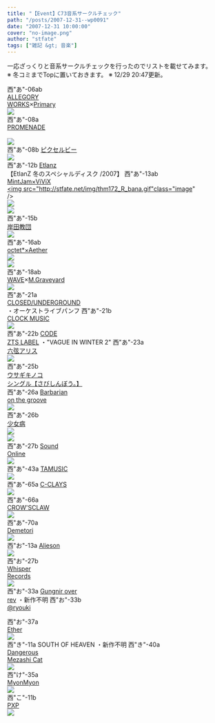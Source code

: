 ```yaml
---
title: "【Event】C73音系サークルチェック"
path: "/posts/2007-12-31--wp0091"
date: "2007-12-31 10:00:00"
cover: "no-image.png"
author: "stfate"
tags: ["雑記 &gt; 音楽"]
---
```


<style type="text/css">
<!--
p {white-space: pre-wrap};
-->
</style>

一応ざっくりと音系サークルチェックを行ったのでリストを載せてみます。
※ 冬コミまでTopに置いておきます。
※ 12/29 20:47更新。
<br>

<!--more-->
西"あ"-06ab <a href="http://www17t.sakura.ne.jp/~miyako/" target="_blank">ALLEGORY WORKS</a>×<a href="http://www.edit.ne.jp/~shira/3rd_album/pot-pourri/" target="_blank">Primary</a>
<a href="http://www.edit.ne.jp/~shira/3rd_album/pot-pourri/" target="_blank"><img src="http://www.edit.ne.jp/~shira/3rd_album/pot-pourri/image/ppr.jpg"></a>
西"あ"-08a <a href="http://park17.wakwak.com/~one/promenade/" target="_blank">PROMENADE </a>
<a href="http://park17.wakwak.com/~one/kokoro/" target="_blank"><img src="http://park17.wakwak.com/~one/kokoro/banner_400.jpg"></a>
西"あ"-08b <a href="" target="_blank">ピクセルビー</a>
<a href="http://www.pixelbee.jp/" target="_blank"><img src="http://stfate.net/img/snow_banner500x100.jpg" class="image" /></a>
西"あ"-12b <a href="http://www.etlanz.com/" target="_blank">Etlanz</a>
【EtlanZ  冬のスペシャルディスク /2007】
西"あ"-13ab <a href="http://www.mintjam.net/c73.htm" target="_blank">MintJam×ViViX</a>
<a href="http://www.mintjam.net/R/R.htm" target="_blank"><img src="http://stfate.net/img/thm172_R_bana.gif"class="image" /></a>
<a href="http://www.vivix.info/g5/g52007.htm" target="_blank"><img src="http://www.vivix.info/g5/images/g5bn400_50.jpg"></a>
<a href="http://encounter-p.net/bm/" target="_blank"><img src=" http://encounter-p.net/bm/bana1.jpg"></a>
西"あ"-15b <a href="http://k-kyoudan.s61.xrea.com/" target="_blank">岸田教団</a>
<a href="http://k-kyoudan.s61.xrea.com/" target="_blank"><img src="http://stfate.net/img/hoshizora_banner.jpg" class="image" /></a>
西"あ"-16ab <a href="http://hts.cside2.jp/octet/discography/sp02_2007_12.htm" target="_blank">octet*×Aether</a>
<a href="http://www.lkjp.net/cd/yggdrasika/ygg.html" target="_blank"><img src="http://stfate.net/img/ygg_bn.jpg" class="image" /></a>
<a href="http://www.radio-mnc.net/KNTS-0001/" target="_blank"><img src="http://www.radio-mnc.net/KNTS-0001/image/banner_468.jpg"></a>
西"あ"-18ab <a href="http://wavesite.sakura.ne.jp/" target="_blank">WAVE</a>×<a href="http://www.geocities.jp/iwamud/" target="_blank">M.Graveyard</a>
<a href="http://wavesite.sakura.ne.jp/product/onyourmark/onyourmark.html" target="_blank"><img src="http://wavesite.sakura.ne.jp/product/onyourmark/on_banner_400_80.jpg"></a>
西"あ"-21a <a href="http://www.rekka.jp/" target="_blank">CLOSED/UNDERGROUND</a>
・オーケストライブパンフ
西"あ"-21b <a href="http://www.clock-music.com/" target="_blank">CLOCK MUSIC</a>
<a href="http://www.clock-music.com/usakino/" target="_blank"><img src="http://stfate.net/img/bana_big.jpg" class="image" /></a>
西"あ"-22b <a href="http://www.codeztslabel.com/" target="_blank">CODE ZTS LABEL</a>
・"VAGUE IN WINTER 2"
西"あ"-23a <a href="http://www.rokugen.net/" target="_blank">六弦アリス</a>
<a href="http://www.rokugen.net/" target="_blank"><img src="http://www.rokugen.net/images/link/400x80.jpg"></a>
西"あ"-25b <a href="http://chata.moo.jp/" target="_blank">ウサギキノコ</a>
<a href="http://chata.moo.jp/uk4/index.html" target="_blank">シングル【さびしんぼう。】</a>
西"あ"-26a <a href="http://www.wadai.jp/bog/" target="_blank">Barbarian on the groove</a>
<a href="http://www.astronotes.jp/bog/petro_sp/index_petro.html" target="_blank"><img src="http://stfate.net/img/petro_bn_ver1.jpg" class="image" /></a>
西"あ"-26b <a href="http://www.girldisease.com/" target="_blank">少女病</a>
<a href="http://www.girldisease.com/sanctuary/" target="_blank"><img src="http://stfate.net/img/sanctuary_lbn.jpg" class="image" /></a>
<a href="http://www.girldisease.com/noesis/" target="_blank"><img src="http://stfate.net/img/kakusei_58b.jpg" class="image" /></a>
西"あ"-27b <a href="http://soundonline.info/" target="_blank">Sound Online</a>
<a href="http://soundonline.info/tcbs/" target="_blank"><img src=http://soundonline.info/tcbs/img/06_b.jpg></a>
西"あ"-43a <a href="http://tam3.name/" target="_blank">TAMUSIC</a>
<a href="http://tam3.name/" target="_blank"><img src="http://tam3.name/img/TAM3-0022_banner_468-60_01.jpg"></a>
西"あ"-65a <a href="http://www.c-clays.com/" target="_blank">C-CLAYS</a>
<a href="http://www.c-clays.com/03_pro/kaza/kaza.html" target="_blank"><img src="http://www.c-clays.com/ba/kaza_ba_468_80.jpg"></a>
西"あ"-66a <a href="http://www.crowsclaw.info/" target="_blank">CROW'SCLAW</a>
<a href="http://ff.crowsclaw.info/" target="_blank"><img src="http://ff.crowsclaw.info/banner468a.jpg"></a>
西"あ"-70a <a href="http://www.kawachi.zaq.ne.jp/demetori/" target="_blank">Demetori</a>
<a href="http://www.kawachi.zaq.ne.jp/demetori/" target="_blank"><img src="http://www.kawachi.zaq.ne.jp/demetori/images/il_mondo_banner.jpg"></a>
西"お"-13a <a href="http://www.alieson.net/" target="_blank">Alieson</a>
<a href="http://www.alieson.net/html/hie" target="_blank"><img src="http://www.alieson.net/html/hie/banner1.jpg"></a>
西"お"-27b <a href="http://www11.plala.or.jp/whispers/" target="_blank">Whisper Records</a>
<a href="http://www11.plala.or.jp/whispers/skywards/skywards.html" target="_blank"><img src="http://www11.plala.or.jp/whispers/skywards/img/skywards_ban2.jpg"></a>
西"お"-33a <a href="http://www.gungni.com/" target="_blank">Gungnir over rev</a>
・新作不明
西"お"-33b <a href="http://ryouki.net/" target="_blank">@ryouki</a>
<script language="JavaScript" type="text/javascript" src="http://ryouki.net/besthp/banner/musicbanner.js"></script>
西"お"-37a <a href="http://www.ether-music.com/" target="_blank">Ether</a>
<a href="http://www.ether-music.com/music/heart.html" target="_blank"><img src="http://www.ether-music.com/img/htbanner.jpg"></a>
西"き"-11a SOUTH OF HEAVEN
・新作不明
西"き"-40a <a href="http://www.komatsuna-ya.com/~nekonomikan/dmc/index.html" target="_blank">Dangerous Mezashi Cat</a>
<a href="http://www.komatsuna-ya.com/~nekonomikan/dmc/index.html" target="_blank"><img src="http://stfate.net/img/cheetah_L1.jpg" class="image" /></a>
西"け"-35a <a href="http://www.myonmyon.com/" target="_blank">MyonMyon</a>
<a href="http://mof.myonmyon.com/" target="_blank"><img src="http://mof.myonmyon.com/img/banner468x80.jpg"></a>
西"こ"-11b <a href="http://members2.jcom.home.ne.jp/pxp/" target="_blank">PXP</a>
<a href="http://members2.jcom.home.ne.jp/pxp/c73/alice_gate.html" target="_blank"><img src="http://stfate.net/img/c73acbanner.jpg" class="image" /></a>
